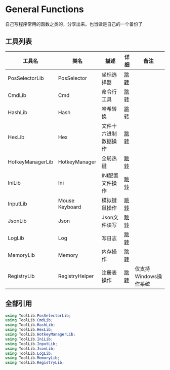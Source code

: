 # General Functions

自己写程序常用的函数之类的，分享出来。也当做是自己的一个备份了

## 工具列表

|工具名|类名|描述|详细|备注|
|-|-|-|-|-|
|PosSelectorLib|PosSelector|坐标选择器|[跳转](/Wiki/PosSelectorLib.md)||
|CmdLib|Cmd|命令行工具|[跳转](/Wiki/CmdLib.md)||
|HashLib|Hash|哈希转换|[跳转](/Wiki/HashLib.md)||
|HexLib|Hex|文件十六进制数据操作|[跳转](/Wiki/HexLib.md)||
|HotkeyManagerLib|HotkeyManager|全局热键|[跳转](/Wiki/HotkeyManagerLib.md)||
|IniLib|Ini|INI配置文件操作|[跳转](/Wiki/IniLib.md)||
|InputLib|Mouse Keyboard|模拟键鼠操作|[跳转](/Wiki/InputLib.md)||
|JsonLib|Json|Json文件读写|[跳转](/Wiki/JsonLib.md)||
|LogLib|Log|写日志|[跳转](/Wiki/LogLib.md)||
|MemoryLib|Memory|内存操作|[跳转](/Wiki/MemoryLib.md)||
|RegistryLib|RegistryHelper|注册表操作|[跳转](/Wiki/RegistryLib.md)|仅支持Windows操作系统|

## 全部引用

``` C#
using ToolLib.PosSelectorLib;
using ToolLib.CmdLib;
using ToolLib.HashLib;
using ToolLib.HexLib;
using ToolLib.HotkeyManagerLib;
using ToolLib.IniLib;
using ToolLib.InputLib;
using ToolLib.JsonLib;
using ToolLib.LogLib;
using ToolLib.MemoryLib;
using ToolLib.RegistryLib;
```